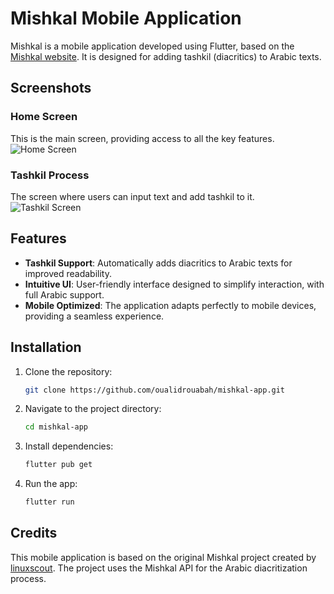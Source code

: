 # Mishkal Mobile Application

Mishkal is a mobile application developed using Flutter, based on the [Mishkal website](https://tahadz.com/mishkal). It is designed for adding tashkil (diacritics) to Arabic texts.


## Screenshots

### Home Screen
This is the main screen, providing access to all the key features.
![Home Screen](path/to/home_screen.png)

### Tashkil Process
The screen where users can input text and add tashkil to it.
![Tashkil Screen](path/to/tashkil_screen.png)

## Features

- **Tashkil Support**: Automatically adds diacritics to Arabic texts for improved readability.
- **Intuitive UI**: User-friendly interface designed to simplify interaction, with full Arabic support.
- **Mobile Optimized**: The application adapts perfectly to mobile devices, providing a seamless experience.


## Installation

1. Clone the repository:
   ```bash
   git clone https://github.com/oualidrouabah/mishkal-app.git
2. Navigate to the project directory:
    ```bash
    cd mishkal-app
3. Install dependencies:
    ```bash
    flutter pub get
4. Run the app:
    ```bash
    flutter run

## Credits

This mobile application is based on the original Mishkal project created by [linuxscout](https://github.com/linuxscout). The project uses the Mishkal API for the Arabic diacritization process.